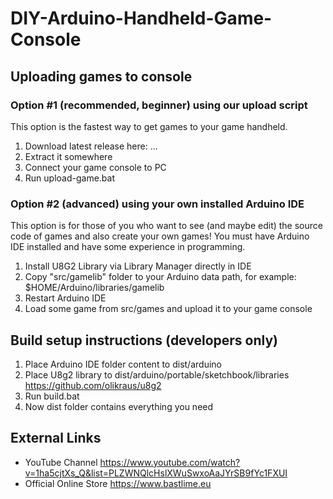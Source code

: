# DIY-Arduino-Handheld-Game-Console

## Uploading games to console

### Option #1 (recommended, beginner) using our upload script

This option is the fastest way to get games to your game handheld.

1. Download latest release here: ...
2. Extract it somewhere
3. Connect your game console to PC
4. Run upload-game.bat

### Option #2 (advanced) using your own installed Arduino IDE

This option is for those of you who want to see (and maybe edit) the source code of games and also create your own games! You must have Arduino IDE installed and have some experience in programming.

1. Install U8G2 Library via Library Manager directly in IDE
2. Copy "src/gamelib" folder to your Arduino data path, for example: $HOME/Arduino/libraries/gamelib
3. Restart Arduino IDE
4. Load some game from src/games and upload it to your game console

## Build setup instructions (developers only)

1. Place Arduino IDE folder content to dist/arduino
2. Place U8g2 library to dist/arduino/portable/sketchbook/libraries https://github.com/olikraus/u8g2
3. Run build.bat 
4. Now dist folder contains everything you need

## External Links

* YouTube Channel
https://www.youtube.com/watch?v=1ha5cjtXs_Q&list=PLZWNQlcHslXWuSwxoAaJYrSB9fYc1FXUI
* Official Online Store
https://www.bastlime.eu
